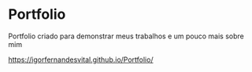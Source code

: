 # Portfolio
Portfolio criado para demonstrar meus trabalhos e um pouco mais sobre mim

https://igorfernandesvital.github.io/Portfolio/ 